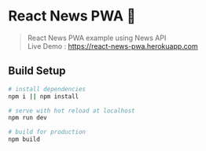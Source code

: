 # React News PWA 📰

> React News PWA example using News API <br>
> Live Demo : https://react-news-pwa.herokuapp.com

## Build Setup

``` bash
# install dependencies
npm i || npm install

# serve with hot reload at localhost
npm run dev

# build for production
npm build
